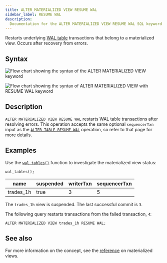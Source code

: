 ```yaml
---
title: ALTER MATERIALIZED VIEW RESUME WAL
sidebar_label: RESUME WAL
description:
  Documentation for the ALTER MATERIALIZED VIEW RESUME WAL SQL keyword in QuestDB.
---
```


Restarts underlying
[WAL table](/docs/concept/write-ahead-log/) transactions that belong to a
materialized view. Occurs after recovery from errors.

## Syntax

![Flow chart showing the syntax of the ALTER MATERIALIZED VIEW keyword](/images/docs/diagrams/alterMatView.svg)

![Flow chart showing the syntax of ALTER MATERIALIZED VIEW with RESUME WAL keyword](/images/docs/diagrams/resumeWal.svg)

## Description

`ALTER MATERIALIZED VIEW RESUME WAL` restarts WAL table transactions after
resolving errors. This operation accepts the same optional `sequencerTxn` input
as the [`ALTER TABLE RESUME WAL`](/docs/reference/sql/alter-table-resume-wal/)
operation, so refer to that page for more details.

## Examples

Use the [`wal_tables()`](/docs/reference/function/meta/#wal_tables) function
to investigate the materialized view status:

```questdb-sql title="List all tables and materialized views" demo
wal_tables();
```

| name      | suspended | writerTxn | sequencerTxn |
| --------- | --------- | --------- | ------------ |
| trades_1h | true      | 3         | 5            |

The `trades_1h` view is suspended. The last successful commit is `3`.

The following query restarts transactions from the failed transaction, `4`:

```questdb-sql
ALTER MATERIALIZED VIEW trades_1h RESUME WAL;
```

## See also

For more information on the concept, see the
[reference](/docs/concept/mat-views/) on materialized views.
